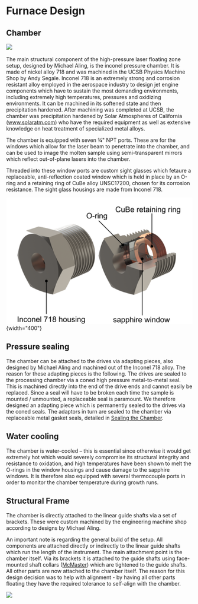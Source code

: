 # Furnace Design

## Chamber

![](chamberlabeled.png)

The main structural component of the high-pressure laser floating zone setup, designed by Michael Aling, is the inconel pressure chamber. It is made of nickel alloy 718 and was machined in the UCSB Physics Machine Shop by Andy Segale. Inconel 718 is an extremely strong and corrosion resistant alloy employed in the aerospace industry to design jet engine components which have to sustain the most demanding environments, including extremely high temperatures, pressures and oxidizing environments. It can be machined in its softened state and then precipitation hardened. After machining was completed at UCSB, the chamber was precipitation hardened by Solar Atmospheres of California (www.solaratm.com) who have the required equipment as well as extensive knowledge on heat treatment of specialized metal alloys.


The chamber is equipped with seven ¾" NPT ports. These are for the windows which allow for the laser beam to penetrate into the chamber, and can be used to image the molten sample using semi-transparent mirrors which reflect out-of-plane lasers into the chamber.

Threaded into these window ports are custom sight glasses which fetaure a replaceable, anti-reflection coated window which is held in place by an O-ring and a retaining ring of CuBe alloy UNSC17200, chosen for its corrosion resistance. The sight glass housings are made from Inconel 718.

![](windowplug.png){width="400"}

## Pressure sealing 
The chamber can be attached to the drives via adapting pieces, also designed by Michael Aling and machined out of the Inconel 718 alloy. The reason for these adapting pieces is the following. The drives are sealed to the processing chamber via a coned high pressure metal-to-metal seal. This is machined directly into the end of the drive ends and cannot easily be replaced. Since a seal will have to be broken each time the sample is mounted / unmounted, a replaceable seal is paramount. We therefore designed an adapting piece which is permanently sealed to the drives via the coned seals. The adaptors in turn are sealed to the chamber via replaceable metal gasket seals, detailed in [Sealing the Chamber](/docs/sops/sealing.md).

## Water cooling

The chamber is water-cooled – this is essential since otherwise it would get extremely hot which would severely compromise its structural integrity and resistance to oxidation, and high temperatures have been shown to melt the O-rings in the window housings and cause damage to the sapphire windows. It is therefore also equipped with several thermocouple ports in order to monitor the chamber temperature during growth runs.

## Structural Frame

The chamber is directly attached to the linear guide shafts via a set of brackets. These were custom machined by the engineering machine shop according to designs by Michael Aling.

An important note is regarding the general build of the setup. All components are attached directly or indirectly to the linear guide shafts which run the length of the instrument. The main attachment point is the chamber itself. Via its brackets it is attached to the guide shafts using face-mounted shaft collars ([McMaster](https://www.mcmaster.com/catalog/129/1438/9677T2)) which are tightened to the guide shafts. All other parts are now attached to the chamber itself. The reason for this design decision was to help with alignment - by having all other parts floating they have the required tolerance to self-align with the chamber.

![](crossbeams.png)


